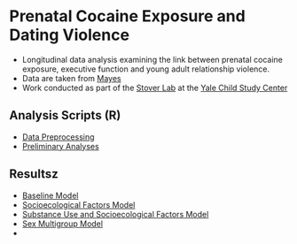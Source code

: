 # Prenatal Cocaine Exposure and Dating Violence
- Longitudinal data analysis examining the link between prenatal cocaine exposure, executive function and young adult relationship violence.
- Data are taken from [Mayes](https://www.sciencedirect.com/science/article/pii/S0892036205000723?casa_token=HcOM0EQdc8YAAAAA:3k9ESZV3zKzManl4eMFwG8GreYrr7mzqWQEPUWIW88t5JgqzJ7Dtdhm3HU4enHw8llgIkBs)
- Work conducted as part of the [Stover Lab](https://medicine.yale.edu/profile/carla-stover/) at the [Yale Child Study Center](https://medicine.yale.edu/childstudy/)

## Analysis Scripts (R)
- [Data Preprocessing](https://github.com/ellenmartin11/prenatal-cocaine-exposure-and-dating-violence/blob/main/Data%20Preprocessing.R)
- [Preliminary Analyses](https://github.com/ellenmartin11/prenatal-cocaine-exposure-and-dating-violence/blob/main/Preliminary%20Analyses.md)

## Resultsz
- [Baseline Model](https://github.com/ellenmartin11/prenatal-cocaine-exposure-and-dating-violence/blob/main/baseline%20model%20results.pdf)
- [Socioecological Factors Model](https://github.com/ellenmartin11/prenatal-cocaine-exposure-and-dating-violence/blob/main/socioecological%20factors%20model%20results.pdf)
- [Substance Use and Socioecological Factors Model](https://github.com/ellenmartin11/prenatal-cocaine-exposure-and-dating-violence/blob/main/substance%20use%20combined%20Results.pdf) 
- [Sex Multigroup Model](https://github.com/ellenmartin11/prenatal-cocaine-exposure-and-dating-violence/blob/main/multigroup%20factor%20gender%20updated%20results.pdf)
- 
